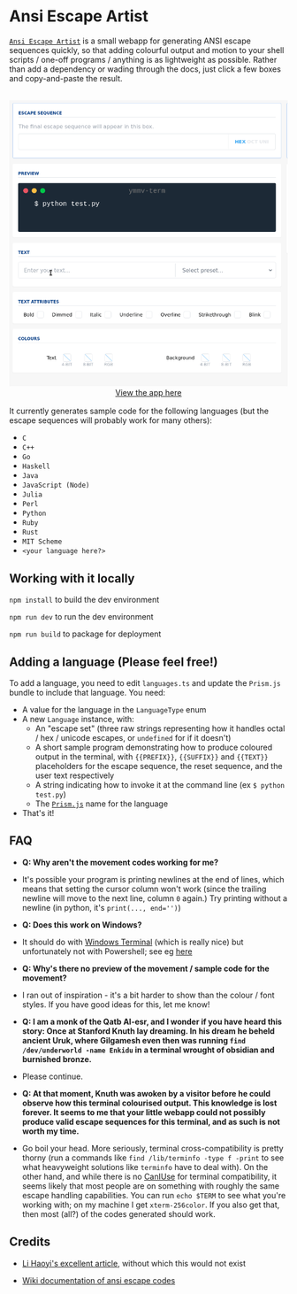# Ansi Escape Artist

[`Ansi Escape Artist`](https://ansi-escape-artist.surge.sh) is a small webapp for generating ANSI escape sequences quickly, so that adding colourful output and motion to your shell scripts / one-off programs / anything is as lightweight as possible. Rather than add a dependency or wading through the docs, just click a few boxes and copy-and-paste the result.

<br/>

<div style="text-align:center"><img src="./demo.gif" /></div>


<div style="text-align:center;margin-bottom:1rem"><a href="https://ansi-escape-artist.surge.sh">View the app here</a></div>

It currently generates sample code for the following languages (but the escape sequences will probably work for many others): 

- `C`
- `C++`
- `Go`
- `Haskell`
- `Java`
- `JavaScript (Node)`
- `Julia`
- `Perl`
- `Python`
- `Ruby`
- `Rust`
- `MIT Scheme`
- `<your language here?>`

## Working with it locally

`npm install` to build the dev environment

`npm run dev` to run the dev environment 

`npm run build` to package for deployment 

## Adding a language (Please feel free!)

To add a language, you need to edit `languages.ts` and update the `Prism.js` bundle to include that language. You need:

- A value for the language in the `LanguageType` enum
- A new `Language` instance, with:
    - An "escape set" (three raw strings representing how it handles octal / hex / unicode escapes, or `undefined` for if it doesn't)
    - A short sample program demonstrating how to produce coloured output in the terminal, with `{{PREFIX}}`, `{{SUFFIX}}` and `{{TEXT}}` placeholders for the escape sequence, the reset sequence, and the user text respectively
    - A string indicating how to invoke it at the command line (ex `$ python test.py`) 
    - The [`Prism.js`](https://prismjs.com/) name for the language
- That's it! 

## FAQ 

- **Q: Why aren't the movement codes working for me?**

- It's possible your program is printing newlines at the end of lines, which means that setting the cursor column won't work
  (since the trailing newline will move to the next line, column `0` again.) Try printing without a newline (in python, it's `print(..., end='')`)

- **Q: Does this work on Windows?**

- It should do with [Windows Terminal](https://github.com/microsoft/terminal) (which is really nice) but unfortunately not with Powershell; see eg [here](https://superuser.com/a/1300251) 

- **Q: Why's there no preview of the movement / sample code for the movement?** 

- I ran out of inspiration - it's a bit harder to show than the colour / font styles. If you have good ideas for this, let me know! 

- **Q: I am a monk of the Qatb Al-esr, and I wonder if you have heard this story: Once at Stanford Knuth lay dreaming. In his dream he beheld ancient Uruk, where Gilgamesh even then was running `find /dev/underworld -name Enkidu` in a terminal wrought of obsidian and burnished bronze.** 

- Please continue. 

- **Q: At that moment, Knuth was awoken by a visitor before he could observe how this terminal colourised output. This knowledge is lost forever. It seems to me that your little webapp could not possibly produce valid escape sequences for this terminal, and as such is not worth my time.** 

- Go boil your head. More seriously, terminal cross-compatibility is pretty thorny (run a commands like `find /lib/terminfo -type f -print` to see what heavyweight solutions like `terminfo` have to deal with). On the other hand, and while there is no [CanIUse](https://caniuse.com/) for terminal compatibility, it seems likely that most people are on something with roughly the same escape handling capabilities. You can run `echo $TERM` to see what you're working with; on my machine I get `xterm-256color`. If you also get that, then most (all?) of the codes generated should work.

## Credits 

- [Li Haoyi's excellent article](https://www.lihaoyi.com/post/BuildyourownCommandLinewithANSIescapecodes.html), without which this would not exist

- [Wiki documentation of ansi escape codes](https://en.wikipedia.org/wiki/ANSI_escape_code)